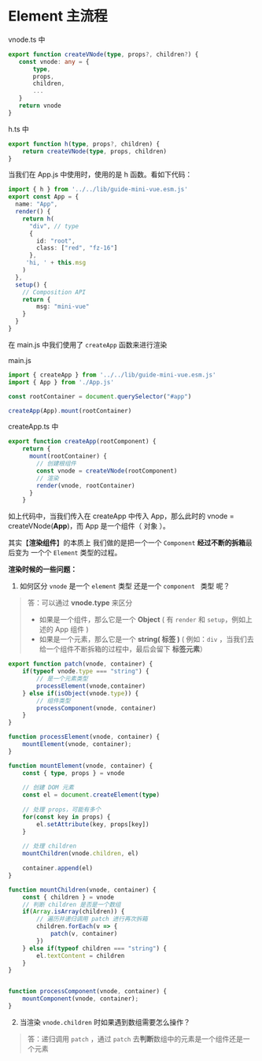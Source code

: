 # Element 主流程

vnode.ts 中

~~~ts
export function createVNode(type, props?, children?) {
   const vnode: any = {
       type,
       props,
       children,
       ...
   }
   return vnode
}
~~~

h.ts 中

~~~ts
export function h(type, props?, children) {
    return createVNode(type, props, children)
}
~~~

当我们在 App.js 中使用时，使用的是 h 函数。看如下代码：

~~~ts
import { h } from '../../lib/guide-mini-vue.esm.js'
export const App = {
  name: "App",
  render() {
    return h(
      "div", // type
      {
        id: "root",
        class: ["red", "fz-16"]
      },
     'hi, ' + this.msg
    )
  },
  setup() {
    // Composition API
	return {
        msg: "mini-vue"
    }
  }
}
~~~

在 main.js 中我们使用了 ``createApp`` 函数来进行渲染

main.js

~~~js
import { createApp } from '../../lib/guide-mini-vue.esm.js'
import { App } from './App.js'

const rootContainer = document.querySelector("#app")

createApp(App).mount(rootContainer)
~~~

createApp.ts 中

~~~ts
export function createApp(rootComponent) {
    return {
      mount(rootContainer) {
        // 创建根组件
        const vnode = createVNode(rootComponent)
        // 渲染
        render(vnode, rootContainer)
      }
    }
~~~

如上代码中，当我们传入在 createApp 中传入 App，那么此时的 vnode = createVNode(**App**)，而 App 是一个组件（ 对象 ）。

其实【**渲染组件**】的本质上 我们做的是把一个一个 ``Component``  **经过不断的拆箱**最后变为 一个个 ``Element`` 类型的过程。



**渲染时候的一些问题：**

1. 如何区分 ``vnode`` 是一个 ``element`` 类型 还是一个 ``component `` 类型 呢？

> 答：可以通过 **vnode.type** 来区分
>
> + 如果是一个组件，那么它是一个 **Object** ( 有 ``render`` 和 ``setup``，例如上述的 App 组件 )
> + 如果是一个元素，那么它是一个 **string( 标签 )** ( 例如：``div`` ，当我们去给一个组件不断拆箱的过程中，最后会留下 **标签元素**）

~~~ts
export function patch(vnode, container) {
    if(typeof vnode.type === "string") {
        // 是一个元素类型
        processElement(vnode,container)
    } else if(isObject(vnode.type)) {
        // 组件类型
        processComponent(vnode, container)
    }
}

function processElement(vnode, container) {
    mountElement(vnode, container);
}

function mountElement(vnode, container) {  
    const { type, props } = vnode
    
    // 创建 DOM 元素
    const el = document.createElement(type)
    
    // 处理 props，可能有多个
    for(const key in props) {
        el.setAttribute(key, props[key])
    }
    
    // 处理 children
    mountChildren(vnode.children, el)
    
    container.append(el)
}

function mountChildren(vnode, container) {
    const { children } = vnode
    // 判断 children 是否是一个数组
    if(Array.isArray(children)) {
        // 遍历并递归调用 patch 进行再次拆箱
        children.forEach(v => {
            patch(v, container)
        })
    } else if(typeof children === "string") {
        el.textContent = children
    }
}


function processComponent(vnode, container) {
    mountComponent(vnode, container);
}

~~~



2. 当渲染 ``vnode.children`` 时如果遇到数组需要怎么操作？

> 答：递归调用 ``patch`` ，通过 ``patch`` 去**判断**数组中的元素是一个组件还是一个元素

~~~ts